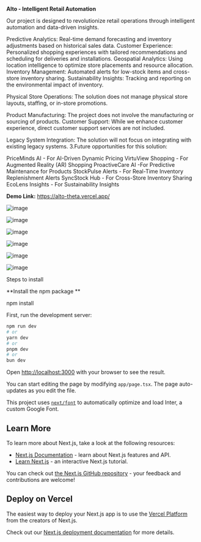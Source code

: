 
**Alto - Intelligent Retail Automation**


Our project is designed to revolutionize retail operations through intelligent automation and data-driven insights.

Predictive Analytics: Real-time demand forecasting and inventory adjustments based on historical sales data. Customer Experience: Personalized shopping experiences with tailored recommendations and scheduling for deliveries and installations. Geospatial Analytics: Using location intelligence to optimize store placements and resource allocation. Inventory Management: Automated alerts for low-stock items and cross-store inventory sharing. Sustainability Insights: Tracking and reporting on the environmental impact of inventory.

Physical Store Operations: The solution does not manage physical store layouts, staffing, or in-store promotions.

Product Manufacturing: The project does not involve the manufacturing or sourcing of products. Customer Support: While we enhance customer experience, direct customer support services are not included.

Legacy System Integration: The solution will not focus on integrating with existing legacy systems. 3.Future opportunities for this solution:

PriceMinds AI - For AI-Driven Dynamic Pricing
VirtuView Shopping - For Augmented Reality (AR) Shopping
ProactiveCare AI -For Predictive Maintenance for Products
StockPulse Alerts - For Real-Time Inventory Replenishment Alerts
SyncStock Hub - For Cross-Store Inventory Sharing
EcoLens Insights - For Sustainability Insights


**Demo Link:**
https://alto-theta.vercel.app/

![image](https://github.com/user-attachments/assets/7f59d750-961b-4048-8722-5f582bc8e7a6)

![image](https://github.com/user-attachments/assets/82514e4f-cace-47a8-847c-723a96686898)


![image](https://github.com/user-attachments/assets/dbc8c554-b050-4bd6-8d05-5795e62ea244)


![image](https://github.com/user-attachments/assets/bba4d6cb-67a7-4f78-bd79-de5c6e18bd6d)

![image](https://github.com/user-attachments/assets/88297060-5e62-432e-aa5a-a36097a8c5f0)

![image](https://github.com/user-attachments/assets/f2122315-6028-470d-be3d-90932a1b598b)


Steps to install

**Install the npm package **

npm install

First, run the development server:

```bash
npm run dev
# or
yarn dev
# or
pnpm dev
# or
bun dev
```

Open [http://localhost:3000](http://localhost:3000) with your browser to see the result.

You can start editing the page by modifying `app/page.tsx`. The page auto-updates as you edit the file.

This project uses [`next/font`](https://nextjs.org/docs/basic-features/font-optimization) to automatically optimize and load Inter, a custom Google Font.

## Learn More

To learn more about Next.js, take a look at the following resources:

- [Next.js Documentation](https://nextjs.org/docs) - learn about Next.js features and API.
- [Learn Next.js](https://nextjs.org/learn) - an interactive Next.js tutorial.

You can check out [the Next.js GitHub repository](https://github.com/vercel/next.js/) - your feedback and contributions are welcome!

## Deploy on Vercel

The easiest way to deploy your Next.js app is to use the [Vercel Platform](https://vercel.com/new?utm_medium=default-template&filter=next.js&utm_source=create-next-app&utm_campaign=create-next-app-readme) from the creators of Next.js.

Check out our [Next.js deployment documentation](https://nextjs.org/docs/deployment) for more details.

